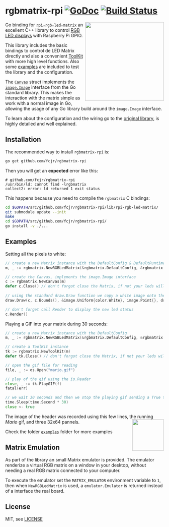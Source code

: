 # rgbmatrix-rpi [![GoDoc](https://godoc.org/github.com/fcjr/rgbmatrix-rpi?status.svg)](https://godoc.org/github.com/fcjr/rgbmatrix-rpi) [![Build Status](https://travis-ci.org/fcjr/rgbmatrix-rpi.svg?branch=master)](https://travis-ci.org/fcjr/rgbmatrix-rpi) 
<img width="250" src="https://cloud.githubusercontent.com/assets/1573114/20248154/c17c1f2e-a9dd-11e6-805b-bf7d8ee73121.gif" align="right" />

Go binding for [`rpi-rgb-led-matrix`](https://github.com/hzeller/rpi-rgb-led-matrix) an excellent C++ library to control [RGB LED displays](https://learn.adafruit.com/32x16-32x32-rgb-led-matrix/overview) with Raspberry Pi GPIO.

This library includes the basic bindings to control de LED Matrix directly and also a convenient [ToolKit](https://godoc.org/github.com/fcjr/rgbmatrix-rpi#ToolKit) with more high level functions. Also some [examples](https://github.com/fcjr/rgbmatrix-rpi/tree/master/examples) are included to test the library and the configuration.

The [`Canvas`](https://godoc.org/github.com/fcjr/rgbmatrix-rpi#Canvas) struct implements the [`image.Image`](https://golang.org/pkg/image/#Image) interface from the Go standard library. This makes the interaction with the matrix simple as work with a normal image in Go, allowing the usage of any Go library build around the `image.Image` interface.

To learn about the configuration and the wiring go to the [original library](https://github.com/hzeller/rpi-rgb-led-matrix), is highly detailed and well explained. 

Installation
------------

The recommended way to install `rgbmatrix-rpi` is:

```sh
go get github.com/fcjr/rgbmatrix-rpi
```

Then you will get an **expected** error like this:

```
# github.com/fcjr/rgbmatrix-rpi
/usr/bin/ld: cannot find -lrgbmatrix
collect2: error: ld returned 1 exit status
```

This happens because you need to compile the `rgbmatrix` C bindings:
```sh
cd $GOPATH/src/github.com/fcjr/rgbmatrix-rpi/lib/rpi-rgb-led-matrix/
git submodule update --init
make
cd $GOPATH/src/github.com/fcjr/rgbmatrix-rpi/
go install -v ./...
```

Examples
--------

Setting all the pixels to white:

```go
// create a new Matrix instance with the DefaultConfig & DefaultRuntimeOptions
m, _ := rgbmatrix.NewRGBLedMatrix(&rgbmatrix.DefaultConfig, &rgbmatrix.DefaultRuntimeOptions)

// create the Canvas, implements the image.Image interface
c := rgbmatrix.NewCanvas(m)
defer c.Close() // don't forgot close the Matrix, if not your leds will remain on
 
// using the standard draw.Draw function we copy a white image onto the Canvas
draw.Draw(c, c.Bounds(), &image.Uniform{color.White}, image.Point{}, draw.Src)

// don't forget call Render to display the new led status
c.Render()
``` 

Playing a GIF into your matrix during 30 seconds:

```go
// create a new Matrix instance with the DefaultConfig
m, _ := rgbmatrix.NewRGBLedMatrix(&rgbmatrix.DefaultConfig, &rgbmatrix.DefaultRuntimeOptions)

// create a ToolKit instance
tk := rgbmatrix.NewToolKit(m)
defer tk.Close() // don't forgot close the Matrix, if not your leds will remain on

// open the gif file for reading
file, _ := os.Open("mario.gif")

// play of the gif using the io.Reader
close, _ := tk.PlayGIF(f)
fatal(err)

// we wait 30 seconds and then we stop the playing gif sending a True to the returned chan
time.Sleep(time.Second * 30)
close <- true
```

The image of the header was recorded using this few lines, the running _Mario_ gif, and three 32x64 pannels. 
<img src="https://cloud.githubusercontent.com/assets/1573114/20248173/2e2f97ae-a9de-11e6-95e6-e0548199501d.gif" align="right" width="100" />

Check the folder [`examples`](https://github.com/fcjr/rgbmatrix-rpi/tree/master/examples) folder for more examples


Matrix Emulation
----------------

As part of the library an small Matrix emulator is provided. The emulator renderize a virtual RGB matrix on a window in your desktop, without needing a real RGB matrix connected to your computer.

To execute the emulator set the `MATRIX_EMULATOR` environment variable to `1`, then when `NewRGBLedMatrix` is used, a `emulator.Emulator` is returned instead of a interface the real board.


License
-------

MIT, see [LICENSE](LICENSE)
